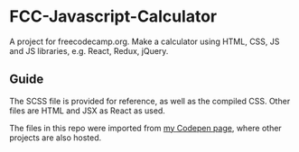 # FCC-Javascript-Calculator
A project for freecodecamp.org. Make a calculator using HTML, CSS, JS and JS libraries, e.g. React, Redux, jQuery.

## Guide
The SCSS file is provided for reference, as well as the compiled CSS. Other files are HTML and JSX as React as used.

The files in this repo were imported from [my Codepen page](codepen.io/PossibleAtom), where other projects are also hosted.
